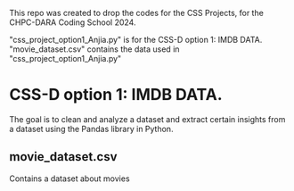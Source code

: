 This repo was created to drop the codes for the CSS Projects, for the  CHPC-DARA Coding School 2024.

"css_project_option1_Anjia.py" is for the CSS-D option 1: IMDB DATA.\
"movie_dataset.csv" contains the data used in "css_project_option1_Anjia.py"

# CSS-D option 1: IMDB DATA.
The goal is to clean and analyze a dataset and extract certain insights from a dataset using the Pandas library in Python.

## movie_dataset.csv
Contains a dataset about movies
